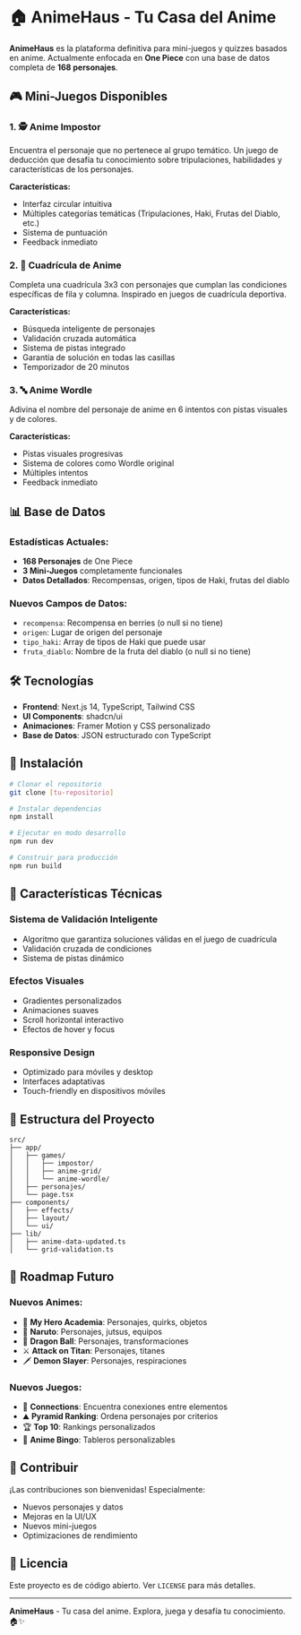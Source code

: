 # 🏠 AnimeHaus - Tu Casa del Anime

**AnimeHaus** es la plataforma definitiva para mini-juegos y quizzes basados en anime. Actualmente enfocada en **One Piece** con una base de datos completa de **168 personajes**.

## 🎮 Mini-Juegos Disponibles

### 1. 🕵️ Anime Impostor
Encuentra el personaje que no pertenece al grupo temático. Un juego de deducción que desafía tu conocimiento sobre tripulaciones, habilidades y características de los personajes.

**Características:**
- Interfaz circular intuitiva
- Múltiples categorías temáticas (Tripulaciones, Haki, Frutas del Diablo, etc.)
- Sistema de puntuación
- Feedback inmediato

### 2. 🎯 Cuadrícula de Anime
Completa una cuadrícula 3x3 con personajes que cumplan las condiciones específicas de fila y columna. Inspirado en juegos de cuadrícula deportiva.

**Características:**
- Búsqueda inteligente de personajes
- Validación cruzada automática
- Sistema de pistas integrado
- Garantía de solución en todas las casillas
- Temporizador de 20 minutos

### 3. 🔤 Anime Wordle
Adivina el nombre del personaje de anime en 6 intentos con pistas visuales y de colores.

**Características:**
- Pistas visuales progresivas
- Sistema de colores como Wordle original
- Múltiples intentos
- Feedback inmediato

## 📊 Base de Datos

### Estadísticas Actuales:
- **168 Personajes** de One Piece
- **3 Mini-Juegos** completamente funcionales
- **Datos Detallados**: Recompensas, origen, tipos de Haki, frutas del diablo

### Nuevos Campos de Datos:
- `recompensa`: Recompensa en berries (o null si no tiene)
- `origen`: Lugar de origen del personaje  
- `tipo_haki`: Array de tipos de Haki que puede usar
- `fruta_diablo`: Nombre de la fruta del diablo (o null si no tiene)

## 🛠️ Tecnologías

- **Frontend**: Next.js 14, TypeScript, Tailwind CSS
- **UI Components**: shadcn/ui
- **Animaciones**: Framer Motion y CSS personalizado
- **Base de Datos**: JSON estructurado con TypeScript

## 🚀 Instalación

```bash
# Clonar el repositorio
git clone [tu-repositorio]

# Instalar dependencias
npm install

# Ejecutar en modo desarrollo
npm run dev

# Construir para producción
npm run build
```

## 🎨 Características Técnicas

### Sistema de Validación Inteligente
- Algoritmo que garantiza soluciones válidas en el juego de cuadrícula
- Validación cruzada de condiciones
- Sistema de pistas dinámico

### Efectos Visuales
- Gradientes personalizados
- Animaciones suaves
- Scroll horizontal interactivo
- Efectos de hover y focus

### Responsive Design
- Optimizado para móviles y desktop
- Interfaces adaptativas
- Touch-friendly en dispositivos móviles

## 📁 Estructura del Proyecto

```
src/
├── app/
│   ├── games/
│   │   ├── impostor/
│   │   ├── anime-grid/
│   │   └── anime-wordle/
│   ├── personajes/
│   └── page.tsx
├── components/
│   ├── effects/
│   ├── layout/
│   └── ui/
├── lib/
│   ├── anime-data-updated.ts
│   └── grid-validation.ts
```

## 🔮 Roadmap Futuro

### Nuevos Animes:
- 🦸 **My Hero Academia**: Personajes, quirks, objetos
- 🥷 **Naruto**: Personajes, jutsus, equipos  
- 🐉 **Dragon Ball**: Personajes, transformaciones
- ⚔️ **Attack on Titan**: Personajes, titanes
- 🗡️ **Demon Slayer**: Personajes, respiraciones

### Nuevos Juegos:
- 🔗 **Connections**: Encuentra conexiones entre elementos
- ⛰️ **Pyramid Ranking**: Ordena personajes por criterios
- 🏆 **Top 10**: Rankings personalizados
- 🎲 **Anime Bingo**: Tableros personalizables

## 🤝 Contribuir

¡Las contribuciones son bienvenidas! Especialmente:

- Nuevos personajes y datos
- Mejoras en la UI/UX
- Nuevos mini-juegos
- Optimizaciones de rendimiento

## 📜 Licencia

Este proyecto es de código abierto. Ver `LICENSE` para más detalles.

---

**AnimeHaus** - Tu casa del anime. Explora, juega y desafía tu conocimiento. 🏠✨
